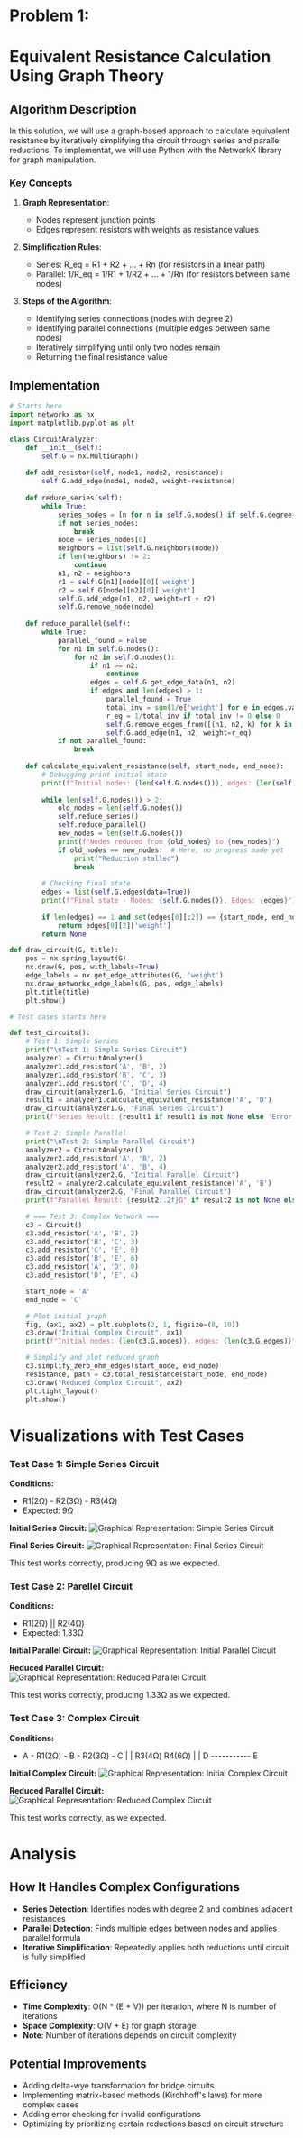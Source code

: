 # Problem 1: 
# Equivalent Resistance Calculation Using Graph Theory

## Algorithm Description

In this solution, we will use a graph-based approach to calculate equivalent resistance by iteratively simplifying the circuit through series and parallel reductions. To implementat, we will use Python with the NetworkX library for graph manipulation.

### Key Concepts
1. **Graph Representation**:
   - Nodes represent junction points
   - Edges represent resistors with weights as resistance values

2. **Simplification Rules**:
   - Series: R_eq = R1 + R2 + ... + Rn (for resistors in a linear path)
   - Parallel: 1/R_eq = 1/R1 + 1/R2 + ... + 1/Rn (for resistors between same nodes)

3. **Steps of the Algorithm**:
   - Identifying series connections (nodes with degree 2)
   - Identifying parallel connections (multiple edges between same nodes)
   - Iteratively simplifying until only two nodes remain
   - Returning the final resistance value

## Implementation

```python
# Starts here
import networkx as nx
import matplotlib.pyplot as plt

class CircuitAnalyzer:
    def __init__(self):
        self.G = nx.MultiGraph()
    
    def add_resistor(self, node1, node2, resistance):
        self.G.add_edge(node1, node2, weight=resistance)
    
    def reduce_series(self):
        while True:
            series_nodes = [n for n in self.G.nodes() if self.G.degree(n) == 2]
            if not series_nodes:
                break
            node = series_nodes[0]
            neighbors = list(self.G.neighbors(node))
            if len(neighbors) != 2:
                continue
            n1, n2 = neighbors
            r1 = self.G[n1][node][0]['weight']
            r2 = self.G[node][n2][0]['weight']
            self.G.add_edge(n1, n2, weight=r1 + r2)
            self.G.remove_node(node)
    
    def reduce_parallel(self):
        while True:
            parallel_found = False
            for n1 in self.G.nodes():
                for n2 in self.G.nodes():
                    if n1 >= n2:
                        continue
                    edges = self.G.get_edge_data(n1, n2)
                    if edges and len(edges) > 1:
                        parallel_found = True
                        total_inv = sum(1/e['weight'] for e in edges.values())
                        r_eq = 1/total_inv if total_inv != 0 else 0
                        self.G.remove_edges_from([(n1, n2, k) for k in edges.keys()])
                        self.G.add_edge(n1, n2, weight=r_eq)
            if not parallel_found:
                break
    
    def calculate_equivalent_resistance(self, start_node, end_node):
        # Debugging print initial state
        print(f"Initial nodes: {len(self.G.nodes())}, edges: {len(self.G.edges())}")
        
        while len(self.G.nodes()) > 2:
            old_nodes = len(self.G.nodes())
            self.reduce_series()
            self.reduce_parallel()
            new_nodes = len(self.G.nodes())
            print(f"Nodes reduced from {old_nodes} to {new_nodes}")
            if old_nodes == new_nodes:  # Here, no progress made yet
                print("Reduction stalled")
                break
        
        # Checking final state
        edges = list(self.G.edges(data=True))
        print(f"Final state - Nodes: {self.G.nodes()}, Edges: {edges}")
        
        if len(edges) == 1 and set(edges[0][:2]) == {start_node, end_node}:
            return edges[0][2]['weight']
        return None

def draw_circuit(G, title):
    pos = nx.spring_layout(G)
    nx.draw(G, pos, with_labels=True)
    edge_labels = nx.get_edge_attributes(G, 'weight')
    nx.draw_networkx_edge_labels(G, pos, edge_labels)
    plt.title(title)
    plt.show()

# Test cases starts here

def test_circuits():
    # Test 1: Simple Series
    print("\nTest 1: Simple Series Circuit")
    analyzer1 = CircuitAnalyzer()
    analyzer1.add_resistor('A', 'B', 2)
    analyzer1.add_resistor('B', 'C', 3)
    analyzer1.add_resistor('C', 'D', 4)
    draw_circuit(analyzer1.G, "Initial Series Circuit")
    result1 = analyzer1.calculate_equivalent_resistance('A', 'D')
    draw_circuit(analyzer1.G, "Final Series Circuit")
    print(f"Series Result: {result1 if result1 is not None else 'Error'}Ω")

    # Test 2: Simple Parallel
    print("\nTest 2: Simple Parallel Circuit")
    analyzer2 = CircuitAnalyzer()
    analyzer2.add_resistor('A', 'B', 2)
    analyzer2.add_resistor('A', 'B', 4)
    draw_circuit(analyzer2.G, "Initial Parallel Circuit")
    result2 = analyzer2.calculate_equivalent_resistance('A', 'B')
    draw_circuit(analyzer2.G, "Final Parallel Circuit")
    print(f"Parallel Result: {result2:.2f}Ω" if result2 is not None else "Parallel Result: Error")

    # === Test 3: Complex Network ===
    c3 = Circuit()
    c3.add_resistor('A', 'B', 2)
    c3.add_resistor('B', 'C', 3)
    c3.add_resistor('C', 'E', 0)
    c3.add_resistor('B', 'E', 6)
    c3.add_resistor('A', 'D', 0)
    c3.add_resistor('D', 'E', 4)

    start_node = 'A'
    end_node = 'C'

    # Plot initial graph
    fig, (ax1, ax2) = plt.subplots(2, 1, figsize=(8, 10))
    c3.draw("Initial Complex Circuit", ax1)
    print(f"Initial nodes: {len(c3.G.nodes)}, edges: {len(c3.G.edges)}")

    # Simplify and plot reduced graph
    c3.simplify_zero_ohm_edges(start_node, end_node)
    resistance, path = c3.total_resistance(start_node, end_node)
    c3.draw("Reduced Complex Circuit", ax2)
    plt.tight_layout()
    plt.show()
```


# Visualizations with Test Cases

### Test Case 1: Simple Series Circuit
**Conditions:**
- R1(2Ω) - R2(3Ω) - R3(4Ω)
- Expected: 9Ω 

**Initial Series Circuit:**
![Graphical Representation: Simple Series Circuit](../../_pics/Test1.1.png)

**Final Series Circuit:**
![Graphical Representation: Final Series Circuit](../../_pics/Test1.2.png)

This test works correctly, producing 9Ω as we expected.


### Test Case 2: Parellel Circuit
**Conditions:**
- R1(2Ω) || R2(4Ω)
- Expected: 1.33Ω

**Initial Parallel Circuit:**
![Graphical Representation: Initial Parallel Circuit](../../_pics/Test2.1.png)

**Reduced Parallel Circuit:**
![Graphical Representation: Reduced Parallel Circuit](../../_pics/Test2.2.png)

This test works correctly, producing 1.33Ω as we expected.


### Test Case 3: Complex Circuit
**Conditions:**
- A - R1(2Ω) - B - R2(3Ω) - C
|            |
R3(4Ω)      R4(6Ω)
|            |
D ----------- E

**Initial Complex Circuit:**
![Graphical Representation: Initial Complex Circuit](../../_pics/Test3.1.png)

**Reduced Parallel Circuit:**
![Graphical Representation: Reduced Complex Circuit](../../_pics/Test3.2.png)

This test works correctly,  as we expected.



# Analysis

## How It Handles Complex Configurations

- **Series Detection**: Identifies nodes with degree 2 and combines adjacent resistances
- **Parallel Detection**: Finds multiple edges between nodes and applies parallel formula
- **Iterative Simplification**: Repeatedly applies both reductions until circuit is fully simplified


## Efficiency

- **Time Complexity**: O(N * (E + V)) per iteration, where N is number of iterations
- **Space Complexity**: O(V + E) for graph storage
- **Note**: Number of iterations depends on circuit complexity


## Potential Improvements

- Adding delta-wye transformation for bridge circuits
- Implementing matrix-based methods (Kirchhoff's laws) for more complex cases
- Adding error checking for invalid configurations
- Optimizing by prioritizing certain reductions based on circuit structure

